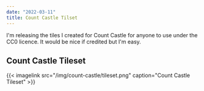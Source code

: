 ```yaml
---
date: "2022-03-11"
title: Count Castle Tilset
---
```


I'm releasing the tiles I created for Count Castle for anyone to use under the CC0 licence. It would be nice if credited but I'm easy.

## Count Castle Tileset
{{< imagelink src="/img/count-castle/tileset.png" caption="Count Castle Tileset" >}}

